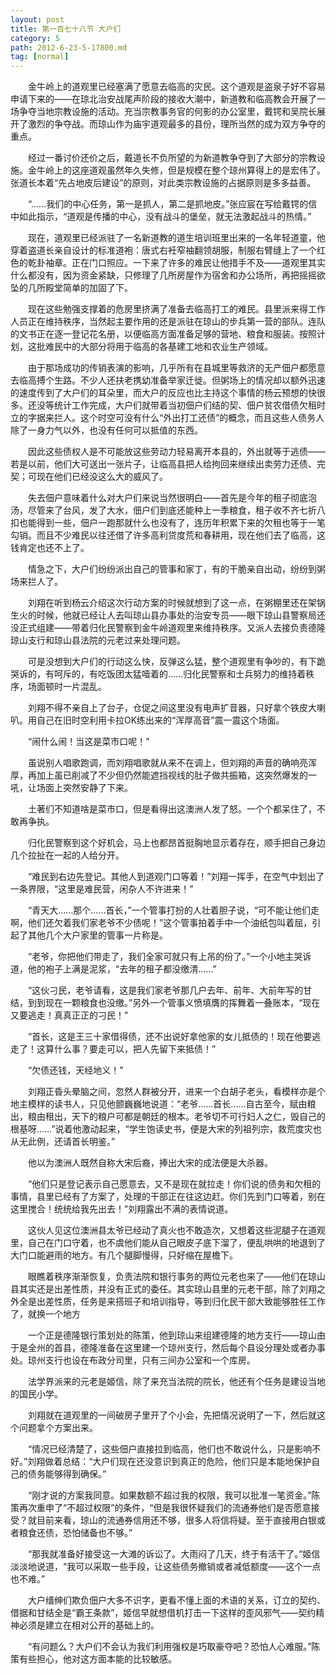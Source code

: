 ```yaml
---
layout: post
title: 第一百七十八节 大户们
category: 5
path: 2012-6-23-5-17800.md
tag: [normal]
---
```


　　金牛岭上的道观里已经塞满了愿意去临高的灾民。这个道观是盗泉子好不容易申请下来的——在琼北治安战尾声阶段的接收大潮中，新道教和临高教会开展了一场争夺当地宗教设施的活动。充当宗教事务官的何影的办公室里，戴锷和吴院长展开了激烈的争夺战。而琼山作为庙宇道观最多的县份，理所当然的成为双方争夺的重点。

　　经过一番讨价还价之后，戴道长不负所望的为新道教争夺到了大部分的宗教设施。金牛岭上的这座道观虽然年久失修，但是规模在整个琼州算得上的是宏伟了。张道长本着“先占地皮后建设”的原则，对此类宗教设施的占据原则是多多益善。

　　“……我们的中心任务，第一是抓人，第二是抓地皮。”张应宸在写给戴锷的信中如此指示，“道观是传播的中心，没有战斗的堡垒，就无法激起战斗的热情。”

　　现在，道观里已经派驻了一名新道教的道生培训班里出来的一名年轻道童，他穿着盗道长亲自设计的标准道袍：唐式右衽窄袖翻领胡服，制服右臂缝上了一个红色的乾卦袖章。正在门口照应。一下来了许多的难民让他措手不及——道观里其实什么都没有，因为资金紧缺，只修理了几所房屋作为宿舍和办公场所，再把摇摇欲坠的几所殿堂简单的加固了下。

　　现在这些勉强支撑着的危房里挤满了准备去临高打工的难民。县里派来得工作人员正在维持秩序，当然起主要作用的还是派驻在琼山的步兵第一营的部队。连队的文书正在逐一登记花名册，以便临高方面准备足够的营地、粮食和服装。按照计划，这批难民中的大部分将用于临高的各基建工地和农业生产领域。

　　由于那场成功的传销表演的影响，几乎所有在县城里等救济的无产佃户都愿意去临高搏个生路。不少人还扶老携幼准备举家迁徙。但粥场上的情况却以额外迅速的速度传到了大户们的耳朵里，而大户的反应也比主持这个事情的杨云预想的快很多。还没等统计工作完成，大户们就带着当初佃户们结的契、佃户贫农借债欠租时立的字据来拦人。这个时空可没有什么“外出打工还债”的概念，而且这些人债务人除了一身力气以外，也没有任何可以抵值的东西。

　　因此这些债权人是不可能放这些劳动力轻易离开本县的，外出就等于逃债——若是以前，他们大可送出一张片子，让临高县把人给拘回来继续出卖劳力还债、完契；可现在他们已经没这么大的威风了。

　　失去佃户意味着什么对大户们来说当然很明白——首先是今年的租子彻底泡汤，尽管来了台风，发了大水，佃户们到底还能种上一季粮食，租子收不齐七折八扣也能得到一些，佃户一跑那就什么也没有了，连历年积累下来的欠租也等于一笔勾销。而且不少难民以往还借了许多高利贷度荒和春耕用，现在他们去了临高，这钱肯定也还不上了。

　　情急之下，大户们纷纷派出自己的管事和家丁，有的干脆亲自出动，纷纷到粥场来拦人了。

　　刘翔在听到杨云介绍这次行动方案的时候就想到了这一点，在粥棚里还在架锅生火的时候，他就已经让人去叫琼山县办事处的治安专员——眼下琼山县警察局还没正式组建——带着归化民警察到金牛岭道观里来维持秩序。又派人去接负责德隆琼山支行和琼山县法院的元老过来处理问题。

　　可是没想到大户们的行动这么快，反弹这么猛，整个道观里有争吵的，有下跪哭诉的，有呵斥的，有吃饭团太猛噎着的……归化民警察和士兵努力的维持着秩序，场面顿时一片混乱。

　　刘翔不得不亲自上了台子，仓促之间这里没有电声扩音器，只好拿个铁皮大喇叭。用自己在旧时空利用卡拉OK练出来的“浑厚高音”震一震这个场面。

　　“闹什么闹！当这是菜市口呢！”

　　虽说别人唱歌跑调，而刘翔唱歌就从来不在调上，但刘翔的声音的确响亮浑厚，再加上虽已削减了不少但仍然能遮挡视线的肚子做共振箱，这突然爆发的一吼，让场面上突然安静了下来。

　　土著们不知道啥是菜市口，但是看得出这澳洲人发了怒。一个个都呆住了，不敢再争执。

　　归化民警察到这个好机会，马上也都昂首挺胸地显示着存在，顺手把自己身边几个拉扯在一起的人给分开。

　　“难民到右边先登记。其他人到道观门口等着！”刘翔一挥手，在空气中划出了一条界限，“这里是难民营，闲杂人不许进来！”

　　“青天大……那个……首长，”一个管事打扮的人壮着胆子说，“可不能让他们走啊，他们还欠着我们家老爷不少债呢！”这个管事拍着手中一个油纸包叫着屈，引起了其他几个大户家里的管事一片称是。

　　“老爷，你把他们带走了，我们全家可就只有上吊的份了。”一个小地主哭诉道，他的袍子上满是泥浆，“去年的租子都没缴清……”

　　“这伙刁民，老爷请看，这是我们家老爷那几户去年、前年、大前年写的甘结，到到现在一颗粮食也没缴。”另外一个管事义愤填膺的挥舞着一叠账本，“现在又要逃走！真真正正的刁民！”

　　“首长，这是王三十家借得债，还不出说好拿他家的女儿抵债的！现在他要逃走了！这算什么事？要走可以，把人先留下来抵债！”

　　“欠债还钱，天经地义！”

　　刘翔正昏头晕脑之间，忽然人群被分开，进来一个白胡子老头，看模样亦是个地主模样的读书人，只见他颤巍巍地说道：“老爷……首长……自古至今，赋由粮出，粮由租出，天下的粮户可都是朝廷的根本。老爷切不可行妇人之仁，毁自己的根基呀……”说着他激动起来，“学生饱读史书，便是大宋的列祖列宗，救荒度灾也从无此例，还请首长明鉴。”

　　他以为澳洲人既然自称大宋后裔，捧出大宋的成法便是大杀器。

　　“他们只是登记表示自己愿意去，又不是现在就拉走！你们说的债务和欠租的事情，县里已经有了方案了，处理的干部正在往这边赶。你们先到门口等着，别在这里搅合！统统给我先出去！”刘翔露出不满的表情说道。

　　这伙人见这位澳洲县太爷已经动了真火也不敢造次，又想着这些泥腿子在道观里，自己在门口守着，也不虞他们能从自己眼皮子底下溜了，便乱哄哄的地退到了大门口能避雨的地方。有几个腿脚慢得，只好缩在屋檐下。

　　眼瞧着秩序渐渐恢复，负责法院和银行事务的两位元老也来了——他们在琼山县其实还是出差性质，并没有正式的委任。其实琼山县里的元老干部，除了刘翔之外全是出差性质，任务是来搭班子和培训指导，等到归化民干部大致能够胜任工作了，就换一个地方

　　一个正是德隆银行策划处的陈策，他到琼山来组建德隆的地方支行——琼山由于是全州的首县，德隆准备在这里建一个琼州支行，然后每个县设分理处或者办事处。琼州支行也设在布政分司里，只有三间办公室和一个库房。

　　法学界派来的元老是姬信，除了来充当法院的院长，他还有个任务是建设当地的国民小学。

　　刘翔就在道观里的一间破房子里开了个小会，先把情况说明了一下，然后就这个问题拿个方案出来。

　　“情况已经清楚了，这些佃户直接拉到临高，他们也不敢说什么，只是影响不好。”刘翔做着总结：“大户们现在还没意识到真正的危险，他们只是本能地保护自己的债务能够得到确保。”

　　“刚才说的方案我同意。如果数额不超过我的权限，我可以批准一笔资金。”陈策再次重申了“不超过权限”的条件，“但是我很怀疑我们的流通券他们是否愿意接受？就目前来看，琼山的流通券信用还不够，很多人将信将疑。至于直接用白银或者粮食还债，恐怕储备也不够。”

　　“那我就准备好接受这一大滩的诉讼了。大雨闷了几天，终于有活干了。”姬信淡淡地说道，“我可以采取一些手段，让这些债务撤销或者减低额度——这个一点也不难。”

　　大户缙绅们欺负佃户大多不识字，更看不懂上面的术语的关系，订立的契约、借据和甘结全是“霸王条款”，姬信早就想借机打击一下这样的歪风邪气——契约精神必须是建立在相对公开的基础上的。

　　“有问题么？大户们不会认为我们利用强权是巧取豪夺吧？恐怕人心难服。”陈策有些担心，他对这方面本能的比较敏感。
